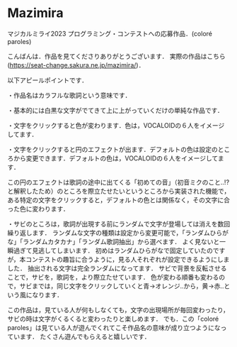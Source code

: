 # Mazimira
マジカルミライ2023 プログラミング・コンテストへの応募作品．(coloré paroles)

こんばんは．作品を見てくださりありがとうございます．
実際の作品はこちら(https://seat-change.sakura.ne.jp/mazimira/)．

以下アピールポイントです．

・作品名はカラフルな歌詞という意味です．

・基本的には白黒な文字がでてきて上に上がっていくだけの単純な作品です．

・文字をクリックすると色が変わります．色は，VOCALOIDの６人をイメージしてます．

・文字をクリックすると円のエフェクトが出ます．デフォルトの色は設定のところから変更できます．デフォルトの色は，VOCALOIDの６人をイメージしてます．

この円のエフェクトは歌詞の途中に出てくる「初めての音」（初音ミクのこと..!?と解釈したため）のところを際立たせたいというところから実装された機能で，ある特定の文字をクリックすると，デフォルトの色とは関係なく，その文字に合った色に変わります．

・サビのところは，歌詞が出現する前にランダムで文字が登場しては消えを数回繰り返します．
ランダムな文字の種類は設定から変更可能で，「ランダムひらがな」「ランダムカタカナ」「ランダム歌詞抽出」から選べます．
よく見ないと一瞬過ぎて見逃してしまいます．
初めはランダムひらがなで固定していたのですが，本コンテストの趣旨に合うように，見る人それぞれが設定できるようにしました．
抽出される文字は完全ランダムになってます．
サビで背景を反転させることで，サビを，歌詞を，より際立たせています．
色が変わる順番も変わるので，サビまでは，同じ文字をクリックしていくと青→オレンジ..から，黄→赤..という風になります．


この作品は，見ている人が何もしなくても，文字の出現場所が毎回変わったり，サビの時は文字がくるくると変わったりと楽しめます．
でも．この「coloré paroles」は見ている人が遊んでくれてこそ作品名の意味が成り立つようになっています．
たくさん遊んでもらえると嬉しいです．
